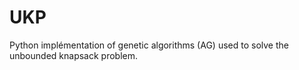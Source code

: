 # UKP
Python implémentation of genetic algorithms (AG) used to solve the unbounded knapsack problem.
